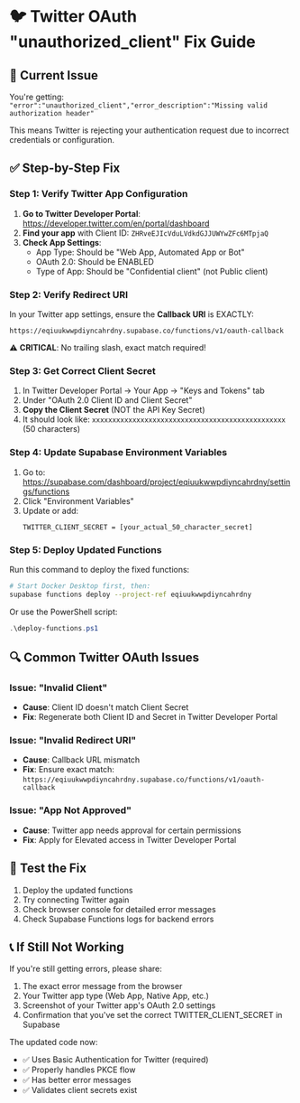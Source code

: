 # 🐦 Twitter OAuth "unauthorized_client" Fix Guide

## 🚨 Current Issue
You're getting: `"error":"unauthorized_client","error_description":"Missing valid authorization header"`

This means Twitter is rejecting your authentication request due to incorrect credentials or configuration.

## ✅ Step-by-Step Fix

### Step 1: Verify Twitter App Configuration

1. **Go to Twitter Developer Portal**: https://developer.twitter.com/en/portal/dashboard
2. **Find your app** with Client ID: `ZHRveEJIcVduLVdkdGJJUWYwZFc6MTpjaQ`
3. **Check App Settings**:
   - App Type: Should be "Web App, Automated App or Bot"
   - OAuth 2.0: Should be ENABLED
   - Type of App: Should be "Confidential client" (not Public client)

### Step 2: Verify Redirect URI

In your Twitter app settings, ensure the **Callback URI** is EXACTLY:
```
https://eqiuukwwpdiyncahrdny.supabase.co/functions/v1/oauth-callback
```

⚠️ **CRITICAL**: No trailing slash, exact match required!

### Step 3: Get Correct Client Secret

1. In Twitter Developer Portal → Your App → "Keys and Tokens" tab
2. Under "OAuth 2.0 Client ID and Client Secret"
3. **Copy the Client Secret** (NOT the API Key Secret)
4. It should look like: `xxxxxxxxxxxxxxxxxxxxxxxxxxxxxxxxxxxxxxxxxxxxxxxx` (50 characters)

### Step 4: Update Supabase Environment Variables

1. Go to: https://supabase.com/dashboard/project/eqiuukwwpdiyncahrdny/settings/functions
2. Click "Environment Variables"
3. Update or add:
   ```
   TWITTER_CLIENT_SECRET = [your_actual_50_character_secret]
   ```

### Step 5: Deploy Updated Functions

Run this command to deploy the fixed functions:
```bash
# Start Docker Desktop first, then:
supabase functions deploy --project-ref eqiuukwwpdiyncahrdny
```

Or use the PowerShell script:
```powershell
.\deploy-functions.ps1
```

## 🔍 Common Twitter OAuth Issues

### Issue: "Invalid Client"
- **Cause**: Client ID doesn't match Client Secret
- **Fix**: Regenerate both Client ID and Secret in Twitter Developer Portal

### Issue: "Invalid Redirect URI"
- **Cause**: Callback URL mismatch
- **Fix**: Ensure exact match: `https://eqiuukwwpdiyncahrdny.supabase.co/functions/v1/oauth-callback`

### Issue: "App Not Approved"
- **Cause**: Twitter app needs approval for certain permissions
- **Fix**: Apply for Elevated access in Twitter Developer Portal

## 🧪 Test the Fix

1. Deploy the updated functions
2. Try connecting Twitter again
3. Check browser console for detailed error messages
4. Check Supabase Functions logs for backend errors

## 📞 If Still Not Working

If you're still getting errors, please share:
1. The exact error message from the browser
2. Your Twitter app type (Web App, Native App, etc.)
3. Screenshot of your Twitter app's OAuth 2.0 settings
4. Confirmation that you've set the correct TWITTER_CLIENT_SECRET in Supabase

The updated code now:
- ✅ Uses Basic Authentication for Twitter (required)
- ✅ Properly handles PKCE flow
- ✅ Has better error messages
- ✅ Validates client secrets exist
